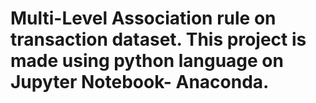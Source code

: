 # Multi-Level Association rule on transaction dataset. This project is made using python language on Jupyter Notebook- Anaconda. 
